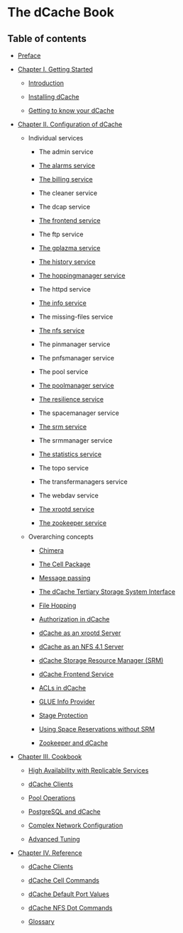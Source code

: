 The dCache Book
===============

Table of contents
-----------------

-   [Preface](preface.md)

-   [Chapter I. Getting Started](intro.md)

    -   [Introduction](intro.md)

    -   [Installing dCache](install.md)

    -   [Getting to know your dCache](intouch.md)

-   [Chapter II. Configuration of dCache](config.md)

    -   Individual services

        -   The admin service

        -   [The alarms service](config-alarms.md)

        -   [The billing service](config-billing.md)

        -   The cleaner service

        -   The dcap service

        -   [The frontend service](config-frontend.md)

        -   The ftp service

        -   [The gplazma service](config-gplazma.md)

        -   [The history service](config-history.md)

        -   [The hoppingmanager service](config-hopping/#file-hopping-managed-by-the-hoppingmanager)

        -   The httpd service

        -   [The info service](config-info-provider.md)

        -   The missing-files service

        -   [The nfs service](config-nfs.md)

        -   The pinmanager service

        -   The pnfsmanager service

        -   The pool service

        -   [The poolmanager service](config-PoolManager.md)

        -   [The resilience service](config-Resilience.md)

        -   The spacemanager service

        -   [The srm service](config-SRM.md)

        -   The srmmanager service

        -   [The statistics service](config-statistics.md)

        -   The topo service

        -   The transfermanagers service

        -   The webdav service

        -   [The xrootd service](config-xrootd.md)

        -   [The zookeeper service](config-zookeeper.md)

    -   Overarching concepts

        -   [Chimera](config-chimera.md)

        -   [The Cell Package](config-cellpackage.md)

        -   [Message passing](config-message-passing.md)

        -   [The dCache Tertiary Storage System Interface](config-hsm.md)

        -   [File Hopping](config-hopping.md)

        -   [Authorization in dCache](config-gplazma.md)

        -   [dCache as an xrootd Server](config-xrootd.md)

        -   [dCache as an NFS 4.1 Server](config-nfs.md)

        -   [dCache Storage Resource Manager (SRM)](config-SRM.md)

        -   [dCache Frontend Service](config-frontend.md)

        -   [ACLs in dCache](config-acl.md)

        -   [GLUE Info Provider](config-info-provider.md)

        -   [Stage Protection](config-stage-protection.md)

        -   [Using Space Reservations without SRM](config-write-token.md)

        -   [Zookeeper and dCache](config-zookeeper.md)

-   [Chapter III. Cookbook](cookbook.md)

    -   [High Availability with Replicable
        Services](cookbook-ha-with-replicable-services.md)

    -   [dCache Clients](cookbook-clients.md)

    -   [Pool Operations](cookbook-pool.md)

    -   [PostgreSQL and dCache](cookbook-postgres.md)

    -   [Complex Network Configuration](cookbook-net.md)

    -   [Advanced Tuning](cookbook-advanced.md)

-   [Chapter IV. Reference](reference.md)

    -   [dCache Clients](rf-clients-srm.md)

    -   [dCache Cell Commands](rf-cc-common.md)

    -   [dCache Default Port Values](rf-ports.md)
    
    -   [dCache NFS Dot Commands](rf-dot-commands.md)

    -   [Glossary](rf-glossary.md)
